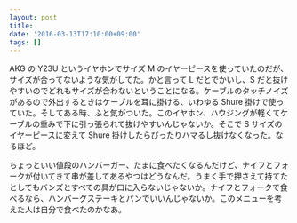 ```yaml
---
layout: post
title:
date: '2016-03-13T17:10:00+09:00'
tags: []
---
```

AKG の Y23U というイヤホンでサイズ M のイヤーピースを使っていたのだが、サイズが合ってないような気がしてた。かと言って L だとでかいし、S だと抜けやすいのでどれもサイズが合わないということになる。ケーブルのタッチノイズがあるので外出するときはケーブルを耳に掛ける、いわゆる Shure 掛けで使っていた。そしてある時、ふと気がついた。このイヤホン、ハウジングが軽くてケーブルの重みで下に引っ張られて抜けやすいんじゃないか。そこで S サイズのイヤーピースに変えて Shure 掛けしたらぴったりハマるし抜けなくなった。なるほど。

ちょっといい値段のハンバーガー、たまに食べたくなるんだけど、ナイフとフォークが付いてきて串が差してあるやつはどうなんだ。うまく手で押さえて持てたとしてもバンズとすべての具が口に入らないじゃないか。ナイフとフォークで食べるなら、ハンバーグステーキとパンでいいんじゃないか。このメニューを考えた人は自分で食べたのかなあ。
